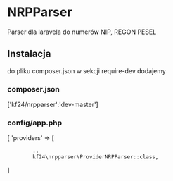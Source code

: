# NRPParser
Parser dla laravela do numerów NIP, REGON PESEL

## Instalacja
do pliku composer.json w sekcji require-dev dodajemy

### composer.json
['kf24/nrpparser':'dev-master']

### config/app.php

[    'providers' => \[

            ..
            kf24\nrpparser\ProviderNRPParser::class,
]